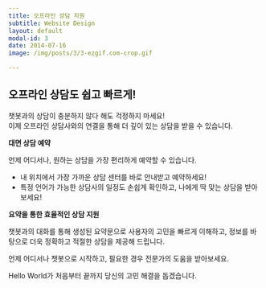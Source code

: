 ```yaml
---
title: 오프라인 상담 지원
subtitle: Website Design
layout: default
modal-id: 3
date: 2014-07-16
image: /img/posts/3/3-ezgif.com-crop.gif

---
```

## 오프라인 상담도 쉽고 빠르게!

챗봇과의 상담이 충분하지 않다 해도 걱정하지 마세요! <br>
이제 오프라인 상담사와의 연결을 통해 더 깊이 있는 상담을 받을 수 있습니다. 

**대면 상담 예약**

    
언제 어디서나, 원하는 상담을 가장 편리하게 예약할 수 있습니다.
    
- 내 위치에서 가장 가까운 상담 센터를 바로 안내받고 예약하세요!
- 특정 언어가 가능한 상담사의 일정도 손쉽게 확인하고, 나에게 딱 맞는 상담을 받아보세요!


**요약을 통한 효율적인 상담 지원**

챗봇과의 대화를 통해 생성된 요약문으로 사용자의 고민을 빠르게 이해하고, 정보를 바탕으로 더욱 정확하고 적절한 상담을 제공해 드립니다.

언제 어디서나 챗봇으로 시작하고, 필요한 경우 전문가의 도움을 받아보세요. 

Hello World가 처음부터 끝까지 당신의 고민 해결을 돕겠습니다.
